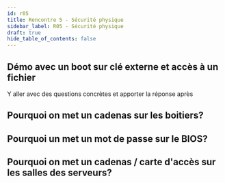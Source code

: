 ```yaml
---
id: r05
title: Rencontre 5 - Sécurité physique
sidebar_label: R05 - Sécurité physique
draft: true
hide_table_of_contents: false
---
```


## Démo avec un boot sur clé externe et accès à un fichier

Y aller avec des questions concrètes et apporter la réponse après

## Pourquoi on met un cadenas sur les boitiers?

## Pourquoi un met un mot de passe sur le BIOS?

## Pourquoi on met un cadenas / carte d'accès sur les salles des serveurs?




